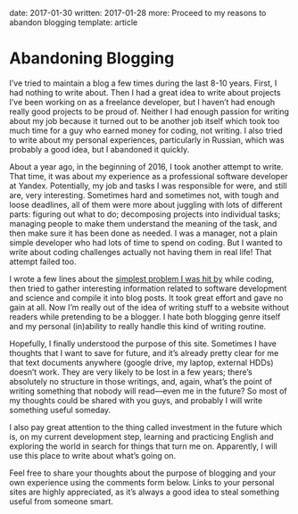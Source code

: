 date: 2017-01-30
written: 2017-01-28
more: Proceed to my reasons to abandon blogging
template: article

# Abandoning Blogging

I’ve tried to maintain a blog a few times during the last 8-10 years. First, I had nothing to write about. Then I had a great idea to write about projects I’ve been working on as a freelance developer, but I haven’t had enough really good projects to be proud of. Neither I had enough passion for writing about my job because it turned out to be another job itself which took too much time for a guy who earned money for coding, not writing. I also tried to write about my personal experiences, particularly in Russian, which was probably a good idea, but I abandoned it quickly.

About a year ago, in the beginning of 2016, I took another attempt to write. That time, it was about my experience as a professional software developer at Yandex. Potentially, my job and tasks I was responsible for were, and still are, very interesting. Sometimes hard and sometimes not, with tough and loose deadlines, all of them were more about juggling with lots of different parts: figuring out what to do; decomposing projects into individual tasks; managing people to make them understand the meaning of the task, and then make sure it has been done as needed. I was a manager, not a plain simple developer who had lots of time to spend on coding. But I wanted to write about coding challenges actually not having them in real life! That attempt failed too.

I wrote a few lines about the [simplest problem I was hit by](/notes/the-splice-error-pattern) while coding, then tried to gather interesting information related to software development and science and compile it into blog posts. It took great effort and gave no gain at all. Now I’m really out of the idea of writing stuff to a website without readers while pretending to be a blogger. I hate both blogging genre itself and my personal (in)ability to really handle this kind of writing routine.

Hopefully, I finally understood the purpose of this site. Sometimes I have thoughts that I want to save for future, and it’s already pretty clear for me that text documents anywhere (google drive, my laptop, external HDDs) doesn’t work. They are very likely to be lost in a few years; there’s absolutely no structure in those writings, and, again, what’s the point of writing something that nobody will read—even me in the future? So most of my thoughts could be shared with you guys, and probably I will write something useful someday.

I also pay great attention to the thing called investment in the future which is, on my current development step, learning and practicing English and exploring the world in search for things that turn me on. Apparently, I will use this place to write about what’s going on.

Feel free to share your thoughts about the purpose of blogging and your own experience using the comments form below. Links to your personal sites are highly appreciated, as it’s always a good idea to steal something useful from someone smart.
